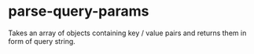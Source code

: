 # parse-query-params
Takes an  array of objects containing key / value pairs and returns them in form of query string.

